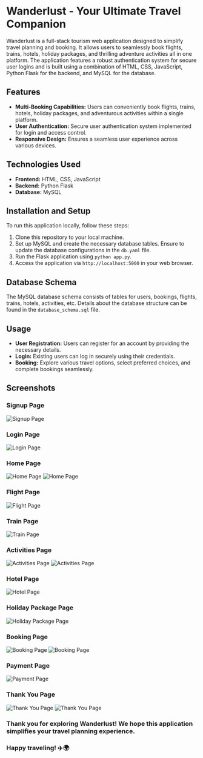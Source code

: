 # Wanderlust - Your Ultimate Travel Companion

Wanderlust is a full-stack tourism web application designed to simplify travel planning and booking. It allows users to seamlessly book flights, trains, hotels, holiday packages, and thrilling adventure activities all in one platform. The application features a robust authentication system for secure user logins and is built using a combination of HTML, CSS, JavaScript, Python Flask for the backend, and MySQL for the database.

## Features

- **Multi-Booking Capabilities:** Users can conveniently book flights, trains, hotels, holiday packages, and adventurous activities within a single platform.
- **User Authentication:** Secure user authentication system implemented for login and access control.
- **Responsive Design:** Ensures a seamless user experience across various devices.

## Technologies Used

- **Frontend:** HTML, CSS, JavaScript
- **Backend:** Python Flask
- **Database:** MySQL

## Installation and Setup

To run this application locally, follow these steps:

1. Clone this repository to your local machine.
2. Set up MySQL and create the necessary database tables. Ensure to update the database configurations in the `db.yaml` file.
3. Run the Flask application using `python app.py`.
4. Access the application via `http://localhost:5000` in your web browser.

## Database Schema

The MySQL database schema consists of tables for users, bookings, flights, trains, hotels, activities, etc. Details about the database structure can be found in the `database_schema.sql` file.

## Usage

- **User Registration:** Users can register for an account by providing the necessary details.
- **Login:** Existing users can log in securely using their credentials.
- **Booking:** Explore various travel options, select preferred choices, and complete bookings seamlessly.

## Screenshots

### Signup Page
![Signup Page](signup_page.png)

### Login Page
![Login Page](login_page.png)

### Home Page
![Home Page](home_page1.png)
![Home Page](home_page2.png)

### Flight Page
![Flight Page](flight_page.png)

### Train Page
![Train Page](train_page.png)

### Activities Page
![Activities Page](activity_page.png)
![Activities Page](thank_you_page2.png)

### Hotel Page
![Hotel Page](hotel_page.png)

### Holiday Package Page
![Holiday Package Page](holiday_package_page.png)

### Booking Page
![Booking Page](booking_page1.png)
![Booking Page](booking_page2.png)

### Payment Page
![Payment Page](payment_page.png)

### Thank You Page
![Thank You Page](thank_you_page1.png)
![Thank You Page](activity_page2.png)



### Thank you for exploring Wanderlust! We hope this application simplifies your travel planning experience.
### Happy traveling! ✈️🌍
